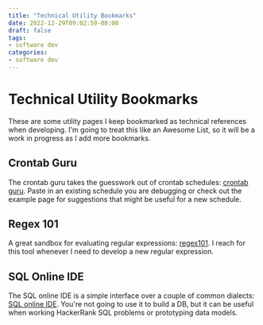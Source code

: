 ```yaml
---
title: "Technical Utility Bookmarks"
date: 2022-12-29T09:02:59-08:00
draft: false
tags:
- software dev
categories: 
- software dev
---
```


# Technical Utility Bookmarks

These are some utility pages I keep bookmarked as technical references when developing. I'm going to treat this like an Awesome List, so it will be a work in progress as I add more bookmarks.

## Crontab Guru

The crontab guru takes the guesswork out of crontab schedules: [crontab guru](https://crontab.guru). Paste in an existing schedule you are debugging or check out the example page for suggestions that might be useful for a new schedule.

## Regex 101

A great sandbox for evaluating regular expressions: [regex101](https://regex101.com). I reach for this tool whenever I need to develop a new regular expression.  

## SQL Online IDE

The SQL online IDE is a simple interface over a couple of common dialects: [SQL online IDE](https://sqliteonline.com). You're not going to use it to build a DB, but it can be useful when working HackerRank SQL problems or prototyping data models.